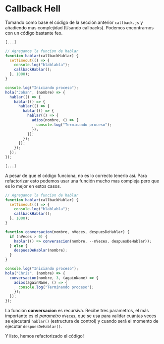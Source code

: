 # Callback Hell

Tomando como base el código de la sección anterior `callback.js` y añadiendo mas complejidad (Usando callbacks). Podemos encontrarnos con un código bastante feo.

```js
[...]

// Agregamos la funcion de hablar
function hablar(callbackHablar) {
  setTimeout(() => {
    console.log("blablabla");
    callbackHablar();
  }, 1000);
}

console.log("Iniciando proceso");
hola("Johan", (nombre) => {
  hablar(() => {
    hablar(() => {
      hablar(() => {
        hablar(() => {
          hablar(() => {
            adios(nombre, () => {
              console.log("Terminando proceso");
            });
          });
        });
      });
    });
  });
});

[...]
```

A pesar de que el código funciona, no es lo correcto tenerlo así. Para refactorizar esto podemos usar una función mucho mas compleja pero que es lo mejor en estos casos.

```js
// Agregamos la funcion de hablar
function hablar(callbackHablar) {
  setTimeout(() => {
    console.log("blablabla");
    callbackHablar();
  }, 1000);
}

function conversacion(nombre, nVeces, despuesDeHablar) {
  if (nVeces > 0) {
    hablar(() => conversacion(nombre, --nVeces, despuesDeHablar));
  } else {
    despuesDeHablar(nombre);
  }
}

console.log("Iniciando proceso");
hola("Chris", (nombre) => {
  conversacion(nombre, 3, (againName) => {
    adios(againName, () => {
      console.log("Terminando proceso");
    });
  });
});
```

La función **conversacion** es recursiva. Recibe tres parametros, el más importante es el _parametro_ `nVeces`, que se usa para validar cuántas veces se ejecutará `hablar()` (estructura de control) y cuando será el momento de ejecutar `despuesDeHablar()`.

Y listo, hemos refactorizado el código!
